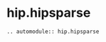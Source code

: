 # hip.hipsparse

<!-- global automodule options are set in conf.py -->
```{eval-rst}
.. automodule:: hip.hipsparse


```